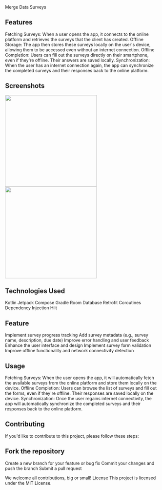 Merge Data Surveys
## Features

Fetching Surveys: When a user opens the app, it connects to the online platform and retrieves the surveys that the client has created.
Offline Storage: The app then stores these surveys locally on the user's device, allowing them to be accessed even without an internet connection.
Offline Completion: Users can fill out the surveys directly on their smartphone, even if they're offline. Their answers are saved locally.
Synchronization: When the user has an internet connection again, the app can synchronize the completed surveys and their responses back to the online platform.

## Screenshots
<img src="screenshot1.png" width="300"> <img src="screenshot2.png" width="300">

## Technologies Used

Kotlin
Jetpack Compose
Gradle
Room Database
Retrofit
Coroutines
Dependency Injection Hilt

## Feature

Implement survey progress tracking
Add survey metadata (e.g., survey name, description, due date)
Improve error handling and user feedback
Enhance the user interface and design
Implement survey form validation
Improve offline functionality and network connectivity detection

## Usage

Fetching Surveys: When the user opens the app, it will automatically fetch the available surveys from the online platform and store them locally on the device.
Offline Completion: Users can browse the list of surveys and fill out the forms, even if they're offline. Their responses are saved locally on the device.
Synchronization: Once the user regains internet connectivity, the app will automatically synchronize the completed surveys and their responses back to the online platform.

## Contributing
If you'd like to contribute to this project, please follow these steps:

## Fork the repository
Create a new branch for your feature or bug fix
Commit your changes and push the branch
Submit a pull request

We welcome all contributions, big or small!
License
This project is licensed under the MIT License.